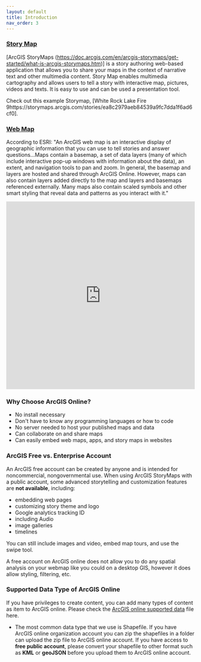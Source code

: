 ```yaml
---
layout: default
title: Introduction
nav_order: 3
---
```


### [Story Map](https://storymaps.arcgis.com/)
[ArcGIS StoryMaps (https://doc.arcgis.com/en/arcgis-storymaps/get-started/what-is-arcgis-storymaps.htm)] is a story authoring web-based application that allows you to share your maps in the context of narrative text and other multimedia content. Story Map enables multimedia cartography and allows users to tell a story with interactive map, pictures, videos and texts. It is easy to use and can be used a presentation tool.

Check out this example Storymap, [White Rock Lake Fire 9https://storymaps.arcgis.com/stories/ea8c2979aeb84539a9fc7dda1f6ad6cf0].

### [Web Map](https://doc.arcgis.com/en/arcgis-online/reference/what-is-web-map.htm)
According to ESRI: "An ArcGIS web map is an interactive display of geographic information that you can use to tell stories and answer questions...Maps contain a basemap, a set of data layers (many of which include interactive pop-up windows with information about the data), an extent, and navigation tools to pan and zoom. In general, the basemap and layers are hosted and shared through ArcGIS Online. However, maps can also contain layers added directly to the map and layers and basemaps referenced externally. Many maps also contain scaled symbols and other smart styling that reveal data and patterns as you interact with it."

<iframe src='https://www.arcgis.com/apps/instant/basic/index.html?appid=23193586bdc34314a976d475e2cb867e' width="100%" height="500" style="border:none;">
</iframe>

### **Why Choose ArcGIS Online?**
- No install necessary
- Don't have to know any programming languages or how to code
- No server needed to host your published maps and data
- Can collaborate on and share maps
- Can easily embed web maps, apps, and story maps in websites

### **ArcGIS Free vs. Enterprise Account**

An ArcGIS free account can be created by anyone and is intended for noncommercial, nongovernmental use. When using ArcGIS StoryMaps with a public account, some advanced storytelling and customization features are **not available**, including:

- embedding web pages
- customizing story theme and logo
- Google analytics tracking ID
- including Audio
- image galleries
- timelines

You can still include images and video, embed map tours, and use the swipe tool.

A free account on ArcGIS online does not allow you to do any spatial analysis on your webmap like you could on a desktop GIS, however it does allow styling, filtering, etc.

### **Supported Data Type of ArcGIS Online**

If you have privileges to create content, you can add many types of content as item to ArcGIS online. Please check the [ArcGIS online supported data](https://doc.arcgis.com/en/arcgis-online/reference/supported-items.htm) file here.

- The most common data type that we use is Shapefile. If you have ArcGIS online organization account you can zip the shapefiles in a folder can upload the zip file to ArcGIS online account. If you have access to **free public account**, please convert your shapefile to other format such as **KML** or **geoJSON** before you upload them to ArcGIS online account.
